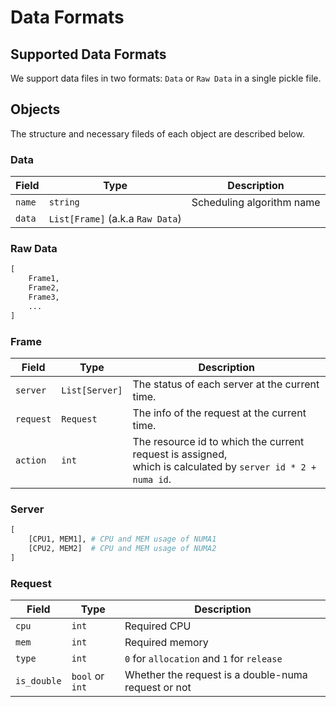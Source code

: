 # Data Formats

## Supported Data Formats

We support data files in two formats: `Data` or `Raw Data` in a single pickle file.

## Objects

The structure and necessary fileds of each object are described below.

### Data

| Field | Type | Description |
| ---- | ---- | ---- |
| `name` | `string` | Scheduling algorithm name |
| `data` | `List[Frame]` (a.k.a `Raw Data`) |   |

### Raw Data

```python
[
    Frame1,
    Frame2,
    Frame3,
    ...
]
```

### Frame

| Field | Type | Description |
| ---- | ---- | ---- |
| `server` | `List[Server]` | The status of each server at the current time. |
| `request` | `Request` |  The info of the request at the current time. |
| `action` | `int` | The resource id to which the current request is assigned, <br> which is calculated by `server id * 2 + numa id`. |

### Server

```python
[
    [CPU1, MEM1], # CPU and MEM usage of NUMA1
    [CPU2, MEM2]  # CPU and MEM usage of NUMA2
]
```

### Request

| Field | Type | Description |
| ---- | ---- | ---- |
| `cpu` | `int` |  Required CPU  |
| `mem` | `int` |  Required memory  |
| `type` | `int` | `0` for `allocation` and `1` for `release` |  
| `is_double` | `bool` or `int` | Whether the request is a double-numa request or not |

